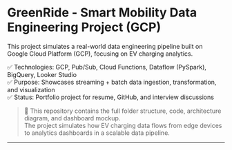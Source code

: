 # GreenRide - Smart Mobility Data Engineering Project (GCP)

This project simulates a real-world data engineering pipeline built on Google Cloud Platform (GCP), focusing on EV charging analytics.

✅ Technologies: GCP, Pub/Sub, Cloud Functions, Dataflow (PySpark), BigQuery, Looker Studio  
✅ Purpose: Showcases streaming + batch data ingestion, transformation, and visualization  
✅ Status: Portfolio project for resume, GitHub, and interview discussions

> 📌 This repository contains the full folder structure, code, architecture diagram, and dashboard mockup.  
> The project simulates how EV charging data flows from edge devices to analytics dashboards in a scalable data pipeline.

---
